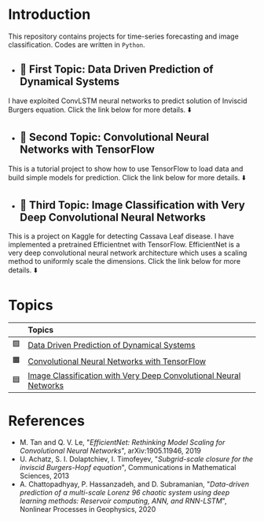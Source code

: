 
# Introduction

This repository contains projects for time-series forecasting and image classification. Codes are written in `Python`.  


- ## :green_book: First Topic: Data Driven Prediction of Dynamical Systems

I have exploited ConvLSTM neural networks to predict solution of Inviscid Burgers equation. Click the link below for more details. :arrow_down:


-  ## :orange_book: Second Topic: Convolutional Neural Networks with TensorFlow

This is a tutorial project to show how to use TensorFlow to load data and build simple models for prediction. Click the link below for more details. :arrow_down:

- ## :blue_book:  Third Topic: Image Classification with Very Deep Convolutional Neural Networks

This is a project on Kaggle for detecting Cassava Leaf disease. I have implemented a pretrained Efficientnet with TensorFlow. EfficientNet is a very deep convolutional neural network architecture which uses a scaling method to uniformly scale the dimensions. Click the link below for more details. :arrow_down:

# Topics    
||Topics|
|:-----|:--------|
|:green_square:|[Data Driven Prediction of Dynamical Systems](https://github.com/mdaneshv/DataScience/blob/master/Deep%20Learning%20Project/README.md)|        
|:orange_square:|[Convolutional Neural Networks with TensorFlow](https://github.com/mdaneshv/DataScience/blob/master/Tensorflow/CNN.ipynb)|    
|:blue_square:|[ Image Classification with Very Deep Convolutional Neural Networks](https://github.com/mdaneshv/DataScience/blob/master/Tensorflow/EDA%20%2B%20EfficientNet.ipynb)|     



# References
- M. Tan and Q. V. Le, "*EfficientNet: Rethinking Model Scaling for Convolutional Neural Networks*",  	arXiv:1905.11946, 2019
- U. Achatz, S. I. Dolaptchiev, I. Timofeyev, "*Subgrid-scale closure for the inviscid Burgers-Hopf equation*", Communications in Mathematical Sciences, 2013
- A. Chattopadhyay, P. Hassanzadeh, and D. Subramanian, "*Data-driven prediction of a multi-scale Lorenz 96 chaotic system
using deep learning methods: Reservoir computing, ANN, and
RNN-LSTM*", Nonlinear Processes in Geophysics, 2020

